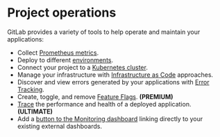 # Project operations

GitLab provides a variety of tools to help operate and maintain
your applications:

- Collect [Prometheus metrics](../integrations/prometheus_library/index.md).
- Deploy to different [environments](../../../ci/environments/index.md).
- Connect your project to a [Kubernetes cluster](../clusters/index.md).
- Manage your infrastructure with [Infrastructure as Code](../../infrastructure/index.md) approaches.
- Discover and view errors generated by your applications with [Error Tracking](error_tracking.md).
- Create, toggle, and remove [Feature Flags](feature_flags.md). **(PREMIUM)**
- [Trace](tracing.md) the performance and health of a deployed application. **(ULTIMATE)**
- Add a [button to the Monitoring dashboard](linking_to_an_external_dashboard.md) linking directly to your existing external dashboards.
